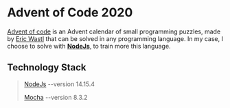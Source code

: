 # Advent of Code 2020

[Advent of code](https://adventofcode.com/2020/about) is an Advent calendar of small programming puzzles, made by [Eric Wastl](https://twitter.com/ericwastl) that can be solved in any programming language.
In my case, I choose to solve with **[NodeJs](#technology-stack)**, to train more this language.

## Technology Stack
> [NodeJs](https://nodejs.dev/download) --version 14.15.4
>
> [Mocha](https://mochajs.org/#installation) --version 8.3.2
